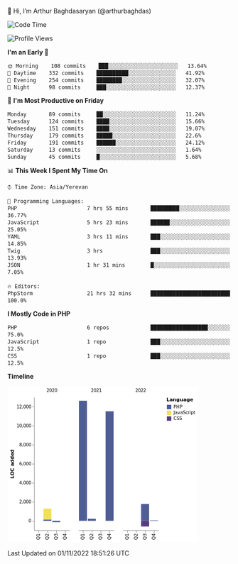 👋 Hi, I’m Arthur Baghdasaryan (@arthurbaghdas)


<!--START_SECTION:waka-->
![Code Time](http://img.shields.io/badge/Code%20Time-335%20hrs%2028%20mins-blue)

![Profile Views](http://img.shields.io/badge/Profile%20Views-0-blue)

**I'm an Early 🐤** 

```text
🌞 Morning    108 commits    ███░░░░░░░░░░░░░░░░░░░░░░   13.64% 
🌆 Daytime    332 commits    ██████████░░░░░░░░░░░░░░░   41.92% 
🌃 Evening    254 commits    ████████░░░░░░░░░░░░░░░░░   32.07% 
🌙 Night      98 commits     ███░░░░░░░░░░░░░░░░░░░░░░   12.37%

```
📅 **I'm Most Productive on Friday** 

```text
Monday       89 commits     ██░░░░░░░░░░░░░░░░░░░░░░░   11.24% 
Tuesday      124 commits    ████░░░░░░░░░░░░░░░░░░░░░   15.66% 
Wednesday    151 commits    ████░░░░░░░░░░░░░░░░░░░░░   19.07% 
Thursday     179 commits    █████░░░░░░░░░░░░░░░░░░░░   22.6% 
Friday       191 commits    ██████░░░░░░░░░░░░░░░░░░░   24.12% 
Saturday     13 commits     ░░░░░░░░░░░░░░░░░░░░░░░░░   1.64% 
Sunday       45 commits     █░░░░░░░░░░░░░░░░░░░░░░░░   5.68%

```


📊 **This Week I Spent My Time On** 

```text
⌚︎ Time Zone: Asia/Yerevan

💬 Programming Languages: 
PHP                      7 hrs 55 mins       █████████░░░░░░░░░░░░░░░░   36.77% 
JavaScript               5 hrs 23 mins       ██████░░░░░░░░░░░░░░░░░░░   25.05% 
YAML                     3 hrs 11 mins       ███░░░░░░░░░░░░░░░░░░░░░░   14.85% 
Twig                     3 hrs               ███░░░░░░░░░░░░░░░░░░░░░░   13.93% 
JSON                     1 hr 31 mins        █░░░░░░░░░░░░░░░░░░░░░░░░   7.05%

🔥 Editors: 
PhpStorm                 21 hrs 32 mins      █████████████████████████   100.0%

```

**I Mostly Code in PHP** 

```text
PHP                      6 repos             ██████████████████░░░░░░░   75.0% 
JavaScript               1 repo              ███░░░░░░░░░░░░░░░░░░░░░░   12.5% 
CSS                      1 repo              ███░░░░░░░░░░░░░░░░░░░░░░   12.5%

```


**Timeline**

![Chart not found](https://raw.githubusercontent.com/arthurbaghdas/arthurbaghdas/main/charts/bar_graph.png) 


 Last Updated on 01/11/2022 18:51:26 UTC
<!--END_SECTION:waka-->
